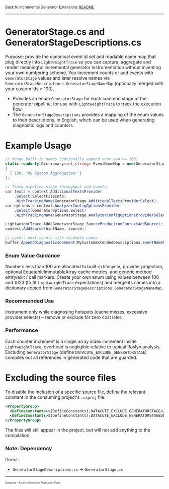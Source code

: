 <small>Back to Incremental Generator Extensions [README](../README.md)</small>

---
# GeneratorStage.cs and GeneratorStageDescriptions.cs
Purpose: provide the canonical event id set and readable name map that plug directly into `LightweightTrace` so you can capture, aggregate and render meaningful incremental generator instrumentation without inventing your own numbering scheme. You increment counts or add events with `GeneratorStage` values and later resolve names via `GeneratorStageDescriptions.GeneratorStageNameMap` (optionally merged with your custom ids ≥ 100).

- Provides an enum `GeneratorStage` for each common stage of the generator pipeline,
  for use with `LightweightTrace` to track the execution flow.
- The `GeneratorStageDescriptions` provides a mapping of the enum values to their descriptions,
  in English, which can be used when generating diagnostic logs and counters.

# Example Usage
```csharp
// Merge built-in names (optionally append your own >= 100)
static readonly Dictionary<int,string> EventNameMap = new(GeneratorStageDescriptions.GeneratorStageNameMap)
{
  { 100, "My Custom Aggregation" }
};

// Track pipeline stage throughput and events:
var texts = context.AdditionalTextsProvider
    .Select(SelectFileInfo)
    .WithTrackingName(GeneratorStage.AdditionalTextsProviderSelect);
var options = context.AnalyzerConfigOptionsProvider
    .Select(GeneratorOptions.Select)
    .WithTrackingName(GeneratorStage.AnalyzerConfigOptionsProviderSelect);

LightweightTrace.Add(GeneratorStage.SourceProductionContextAddSource);
context.AddSource(hintName, source);

// Later: emit counts with readable names
buffer.AppendDiagnosticsComment(MyCustomExtendedDescriptions.EventNameMap);
```

### Enum Value Guidance
Numbers less than 100 are allocated to built-in lifecycle, provider projection, optional EquatableImmutableArray cache metrics, and generic method entry/exit / call markers. 
Create your own enum using values between 100 and 1023 (to fit `LightweightTrace` expectations) and merge its names into a dictionary copied from `GeneratorStageDescriptions.GeneratorStageNameMap`.

### Recommended Use
Instrument only while diagnosing hotspots (cache misses, excessive provider selects) – remove or exclude for zero cost later.

### Performance
Each counter increment is a single array index increment inside `LightweightTrace`; overhead is negligible relative to typical Roslyn analysis. Excluding `GeneratorStage` (define `DATACUTE_EXCLUDE_GENERATORSTAGE`) compiles out all references in generated code that are guarded.

# Excluding the source files

To disable the inclusion of a specific source file,
define the relevant constant in the consuming project's `.csproj` file:

```XML
<PropertyGroup>
  <DefineConstants>$(DefineConstants);DATACUTE_EXCLUDE_GENERATORSTAGE</DefineConstants>
  <DefineConstants>$(DefineConstants);DATACUTE_EXCLUDE_GENERATORSTAGEDESCRIPTIONS</DefineConstants>
</PropertyGroup>
```

The files will still appear in the project, but will not add anything to the compilation.

### Note: Dependency
Direct:
* `GeneratorStageDescriptions.cs` -> `GeneratorStage.cs`

---
<small>
<small>
<small>
Datacute - Acute Information Revelation Tools
</small>
</small>
</small>